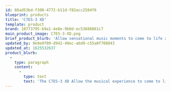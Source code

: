 ```yaml
---
id: 88ad53bd-f300-4772-b11d-f82acc2584f6
blueprint: products
title: 'C7ES-3 XD'
template: product
brand: 10773795-b9a1-4e8e-9b0d-ec53686861c7
main_product_image: C7ES-3-XD.png
brief_product_blurb: 'Allow sensational music moments to come to life at the comfort of your home with the multi-award winning, medium-sized C7ES-3 XD loudspeaker. Acclaimed for its accurate three-dimensional sound, this speaker will impress even the most religious demands of an audiophile.'
updated_by: 9e9e9f09-d942-49ec-a6d9-c55a0f708843
updated_at: 1625532637
product_blurb:
  -
    type: paragraph
    content:
      -
        type: text
        text: 'The C7ES-3 XD Allow the musical experience to come to life in the comfort of your home with the multi-award winning C7ES-3 XD loudspeaker. Acclaimed for its accurate three dimensional sound, this speaker will impress even the most religious demands of an audiophile.'
---
```

